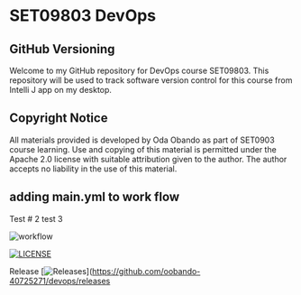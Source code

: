 # SET09803 DevOps
## GitHub Versioning
Welcome to my GitHub repository for DevOps
course SET09803. This repository will be used to
track software version control for this course
from Intelli J app on my desktop.



## Copyright Notice
All materials provided is developed by Oda Obando as part 
of SET0903 course learning. Use and copying of this material
is permitted under the Apache 2.0 license
with suitable attribution given to the 
author.
The author accepts no liability in the use
of this material.

## adding main.yml to work flow 
Test # 2
test 3

![workflow](https://github.com/oobando-40725271/devops/actions/workflows/main.yml/badge.svg)

[![LICENSE](https://img.shields.io/github/license/oobando-40725271/devops.svg?style=flat-square)](https://github.com/oobando-40725271/devops/blob/master/LICENSE)

Release [![Releases](https://img.shields.io/github/release/oobando-40725271/devops/all.svg?style=flat-square)](https://github.com/oobando-40725271/devops/releases